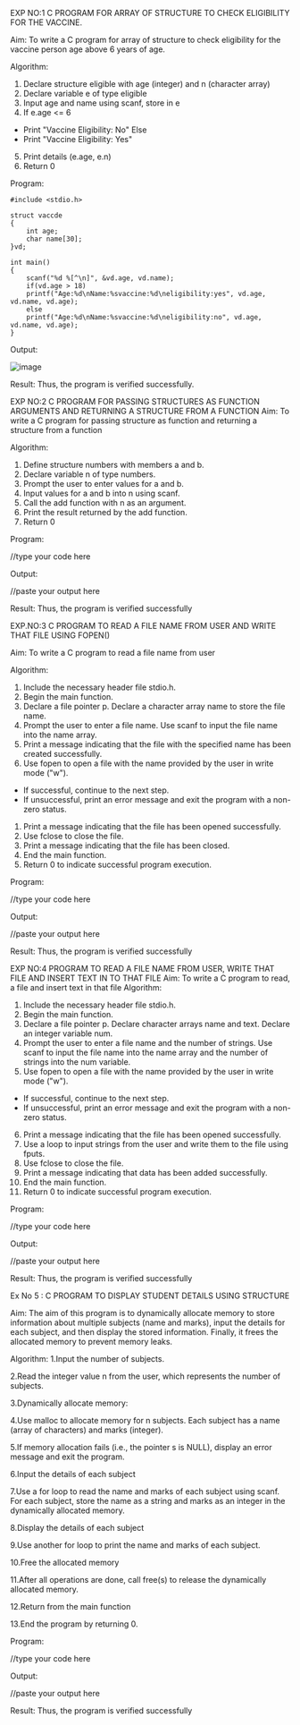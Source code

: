 EXP NO:1 C PROGRAM FOR ARRAY OF STRUCTURE TO CHECK ELIGIBILITY FOR THE VACCINE.

Aim:
To write a C program for array of structure to check eligibility for the vaccine person age above 6 years of age.

Algorithm:
1.	Declare structure eligible with age (integer) and n (character array)
2.	Declare variable e of type eligible
3.	Input age and name using scanf, store in e
4.	If e.age <= 6
-	Print "Vaccine Eligibility: No"
Else
-	Print "Vaccine Eligibility: Yes"
5.	Print details (e.age, e.n)
6.	Return 0
 
Program:
```
#include <stdio.h>

struct vaccde
{
    int age;
    char name[30];
}vd;

int main()
{
    scanf("%d %[^\n]", &vd.age, vd.name);
    if(vd.age > 18)
    printf("Age:%d\nName:%svaccine:%d\neligibility:yes", vd.age, vd.name, vd.age);
    else
    printf("Age:%d\nName:%svaccine:%d\neligibility:no", vd.age, vd.name, vd.age);
}
```


Output:

![image](https://github.com/user-attachments/assets/f1d19e74-5a8b-4d98-9cc1-f010cd4f43d8)



Result:
Thus, the program is verified successfully. 



EXP NO:2 C PROGRAM FOR PASSING STRUCTURES AS FUNCTION ARGUMENTS AND RETURNING A STRUCTURE FROM A FUNCTION
Aim:
To write a C program for passing structure as function and returning a structure from a function

Algorithm:
1.	Define structure numbers with members a and b.
2.	Declare variable n of type numbers.
3.	Prompt the user to enter values for a and b.
4.	Input values for a and b into n using scanf.
5.	Call the add function with n as an argument.
6.	Print the result returned by the add function.
7.	Return 0
 
Program:

//type your code here




Output:


//paste your output here




Result:
Thus, the program is verified successfully


 
EXP.NO:3 C PROGRAM TO READ A FILE NAME FROM USER AND WRITE THAT FILE USING FOPEN()

Aim:
To write a C program to read a file name from user

Algorithm:
1.	Include the necessary header file stdio.h.
2.	Begin the main function.
3.	Declare a file pointer p.
Declare a character array name to store the file name.
4.	Prompt the user to enter a file name.
Use scanf to input the file name into the name array.
5.	Print a message indicating that the file with the specified name has been created successfully.
6.	Use fopen to open a file with the name provided by the user in write mode ("w").
-	If successful, continue to the next step.
-	If unsuccessful, print an error message and exit the program with a non-zero status.
1.	Print a message indicating that the file has been opened successfully.
2.	Use fclose to close the file.
3.	Print a message indicating that the file has been closed.
4.	End the main function.
5.	Return 0 to indicate successful program execution.
 
Program:

//type your code here




Output:


//paste your output here











Result:
Thus, the program is verified successfully
 


EXP NO:4   PROGRAM TO READ A FILE NAME FROM USER, WRITE THAT FILE AND INSERT TEXT IN TO THAT FILE
Aim:
To write a C program to read, a file and insert text in that file
Algorithm:
1.	Include the necessary header file stdio.h.
2.	Begin the main function.
3.	Declare a file pointer p.
Declare character arrays name and text. Declare an integer variable num.
4.	Prompt the user to enter a file name and the number of strings.
Use scanf to input the file name into the name array and the number of strings into the num variable.
5.	Use fopen to open a file with the name provided by the user in write mode ("w").
-	If successful, continue to the next step.
-	If unsuccessful, print an error message and exit the program with a non-zero status.
6.	Print a message indicating that the file has been opened successfully.
1.	Use a loop to input strings from the user and write them to the file using fputs.
2.	Use fclose to close the file.
3.	Print a message indicating that data has been added successfully.
4.	End the main function.
5.	Return 0 to indicate successful program execution.
 
Program:

//type your code here




Output:


//paste your output here






Result:
Thus, the program is verified successfully



Ex No 5 : C PROGRAM TO DISPLAY STUDENT DETAILS USING STRUCTURE

Aim:
The aim of this program is to dynamically allocate memory to store information about multiple subjects (name and marks), input the details for each subject, and then display the stored information. Finally, it frees the allocated memory to prevent memory leaks.

Algorithm:
1.Input the number of subjects.

2.Read the integer value n from the user, which represents the number of subjects.

3.Dynamically allocate memory:

4.Use malloc to allocate memory for n subjects. Each subject has a name (array of characters) and marks (integer).

5.If memory allocation fails (i.e., the pointer s is NULL), display an error message and exit the program.

6.Input the details of each subject

7.Use a for loop to read the name and marks of each subject using scanf. For each subject, store the name as a string and marks as an integer in the dynamically allocated memory.

8.Display the details of each subject

9.Use another for loop to print the name and marks of each subject.

10.Free the allocated memory

11.After all operations are done, call free(s) to release the dynamically allocated memory.

12.Return from the main function

13.End the program by returning 0.

Program:

//type your code here




Output:


//paste your output here






Result:
Thus, the program is verified successfully
